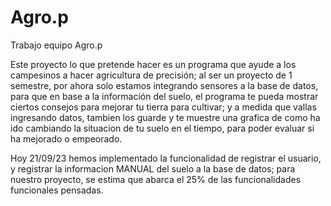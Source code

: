 # Agro.p
Trabajo equipo Agro.p

Este proyecto lo que pretende hacer es un programa que ayude a los campesinos a hacer agricultura de precisión; al ser un proyecto de 1 semestre, por ahora solo estamos integrando
sensores a la base de datos, para que en base a la información del suelo, el programa te pueda mostrar ciertos consejos para mejorar tu tierra para cultivar; y a medida que vallas 
ingresando datos, tambien los guarde y te muestre una grafica de como ha ido cambiando la situacion de tu suelo en el tiempo, para poder evaluar si ha mejorado o empeorado.

Hoy 21/09/23 hemos implementado la funcionalidad de registrar el usuario, y registrar la informacion MANUAL del suelo a la base de datos; para nuestro proyecto, se estima
que abarca el 25% de las funcionalidades funcionales pensadas.
